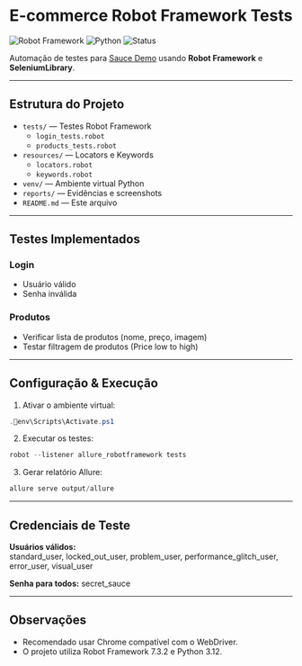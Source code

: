 # E-commerce Robot Framework Tests

![Robot Framework](https://img.shields.io/badge/Robot_Framework-7.3.2-blue)
![Python](https://img.shields.io/badge/Python-3.12-yellow)
![Status](https://img.shields.io/badge/Status-Em%20desenvolvimento-orange)

Automação de testes para [Sauce Demo](https://www.saucedemo.com/) usando **Robot Framework** e **SeleniumLibrary**.

---

## Estrutura do Projeto

- `tests/` — Testes Robot Framework  
  - `login_tests.robot`  
  - `products_tests.robot`  
- `resources/` — Locators e Keywords  
  - `locators.robot`  
  - `keywords.robot`  
- `venv/` — Ambiente virtual Python  
- `reports/` — Evidências e screenshots  
- `README.md` — Este arquivo  

---

## Testes Implementados

### Login
- Usuário válido
- Senha inválida

### Produtos
- Verificar lista de produtos (nome, preço, imagem)
- Testar filtragem de produtos (Price low to high)

---

## Configuração & Execução

1. Ativar o ambiente virtual:

```powershell
.env\Scripts\Activate.ps1
```

2. Executar os testes:

```powershell
robot --listener allure_robotframework tests
```

3. Gerar relatório Allure:

```powershell
allure serve output/allure
```

---

## Credenciais de Teste

**Usuários válidos:**  
standard_user, locked_out_user, problem_user, performance_glitch_user, error_user, visual_user

**Senha para todos:** secret_sauce

---

## Observações

- Recomendado usar Chrome compatível com o WebDriver.
- O projeto utiliza Robot Framework 7.3.2 e Python 3.12.

